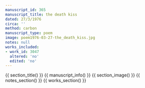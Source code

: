 ```yaml
---
manuscript_id: 365
manuscript_title: the death kiss
dated: 27/3/1976
circa: ''
method: carbon
manuscript_type: poem
image: poem1976-03-27-the_death_kiss.jpg
notes: null
works_included:
- work_id: 3047
  altered: 'no'
  edited: 'no'
---
```


{{ section_title() }}
{{ manuscript_info() }}
{{ section_image() }}
{{ notes_section() }}
{{ works_section() }}
